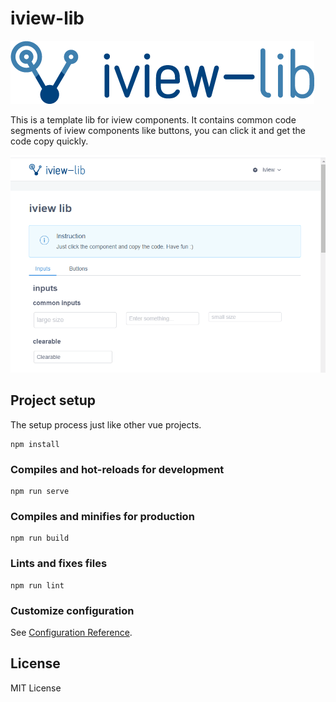 # iview-lib

![iview-logo](./src/assets/iview-lib-logo-readme.png)

This is a template lib for iview components. It contains common code segments of iview components like buttons, you can click it and get the code copy quickly.

![iview-show-copy](./src/assets/iview-instruction.gif)

## Project setup

The setup process just like other vue projects.

```
npm install
```

### Compiles and hot-reloads for development
```
npm run serve
```

### Compiles and minifies for production
```
npm run build
```

### Lints and fixes files
```
npm run lint
```

### Customize configuration
See [Configuration Reference](https://cli.vuejs.org/config/).

## License

MIT License